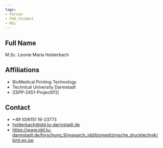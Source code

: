 ```yaml
---
tags: 
- Person
- PhD_Student
- MSc
---
```

## Full Name
M.Sc. Leonie Maria Holderbach

## Affiliations
- BioMedical Printing Technology
- Technical University Darmstadt
- [[SPP-2451-Project01]]
## Contact
- +49 (0)6151 16-23773
- holderbach@idd.tu-darmstadt.de
- https://www.idd.tu-darmstadt.de/forschung_9/research_idd/biomedizinische_drucktechnik/bmt.en.jsp
